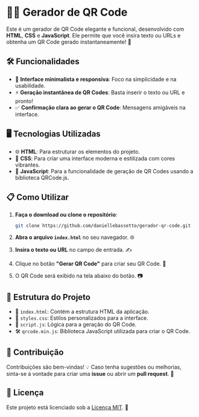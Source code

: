# 🎨✨ Gerador de QR Code

Este é um gerador de QR Code elegante e funcional, desenvolvido com **HTML**, **CSS** e **JavaScript**. Ele permite que você insira texto ou URLs e obtenha um QR Code gerado instantaneamente! 🚀

## 🛠️ Funcionalidades

- 🎯 **Interface minimalista e responsiva**: Foco na simplicidade e na usabilidade.
- ⚡ **Geração instantânea de QR Codes**: Basta inserir o texto ou URL e pronto!
- ✅ **Confirmação clara ao gerar o QR Code**: Mensagens amigáveis na interface.

## 🖥️ Tecnologias Utilizadas

- 🌐 **HTML**: Para estruturar os elementos do projeto.
- 🎨 **CSS**: Para criar uma interface moderna e estilizada com cores vibrantes.
- 🧠 **JavaScript**: Para a funcionalidade de geração de QR Codes usando a biblioteca QRCode.js.

## 📋 Como Utilizar

1. **Faça o download ou clone o repositório**:  
   ```bash
   git clone https://github.com/daniellebassetto/gerador-qr-code.git
   ```

2. **Abra o arquivo `index.html`** no seu navegador. 🌐

3. **Insira o texto ou URL** no campo de entrada. ✍️

4. Clique no botão **"Gerar QR Code"** para criar seu QR Code. 🎉

5. O QR Code será exibido na tela abaixo do botão. 📷

## 📂 Estrutura do Projeto

- 📄 `index.html`: Contém a estrutura HTML da aplicação.
- 🎨 `styles.css`: Estilos personalizados para a interface.
- 🧩 `script.js`: Lógica para a geração do QR Code.
- 🛠️ `qrcode.min.js`: Biblioteca JavaScript utilizada para criar o QR Code.

## 🤝 Contribuição

Contribuições são bem-vindas! 💡 Caso tenha sugestões ou melhorias, sinta-se à vontade para criar uma **issue** ou abrir um **pull request**. 🙌

## 📜 Licença

Este projeto está licenciado sob a [Licença MIT](https://opensource.org/licenses/MIT). 📝
